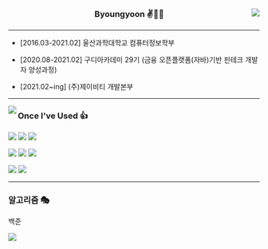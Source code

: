 <div align="center">
    <img align="right" src="https://github-readme-stats.vercel.app/api?username=byoungyoon&show_icons=true&theme=radical&" />

### Byoungyoon ✌🤞🤞

---

<div align="left">

- [2016.03-2021.02] 울산과학대학교 컴퓨터정보학부

- [2020.08-2021.02] 구디아카데미 29기 (금융 오픈플랫폼(자바)기반 핀테크 개발자 양성과정)

- [2021.02~ing] (주)제이비티 개발본부

</div>

</div>

---

<img align="left" src="https://github-readme-stats.vercel.app/api/top-langs/?username=byoungyoon&layout=compact&theme=radical">

### Once I've Used 👍

<a href="https://blog.naver.com/bur5698"><img src="https://img.shields.io/badge/React-61DAFB?style=flat-square&logo=react&logoColor=FFFFFF"/></a>
<a href="https://blog.naver.com/bur5698"><img src="https://img.shields.io/badge/Next-000000?style=flat-square&logo=next.js&logoColor=FFFFFF"/></a>
<a href="https://blog.naver.com/bur5698"><img src="https://img.shields.io/badge/jQuery-0769AD?style=flat-square&logo=jQuery&logoColor=FFFFFF"/></a>

<a href="https://blog.naver.com/bur5698"><img src="https://img.shields.io/badge/Spring-6DB33F?style=flat-square&logo=spring&logoColor=FFFFFF"/></a>
<a href="https://blog.naver.com/bur5698"><img src="https://img.shields.io/badge/Spring Boot-6DB33F?style=flat-square&logo=spring boot&logoColor=FFFFFF"/></a>
<a href="https://blog.naver.com/bur5698"><img src="https://img.shields.io/badge/Express-000000?style=flat-square&logo=express&logoColor=FFFFFF"/></a>

<a href="https://blog.naver.com/bur5698"><img src="https://img.shields.io/badge/SQLite-003B57?style=flat-square&logo=SQLite&logoColor=FFFFFF"/></a>
<a href="https://blog.naver.com/bur5698"><img src="https://img.shields.io/badge/NoSQL-003B57?style=flat-square&logo=SQLite&logoColor=FFFFFF"/></a>

---

### 알고리즘 🎭

<div align="left">

백준

<img src="http://mazassumnida.wtf/api/v2/generate_badge?boj=bur5698" />

</div>
